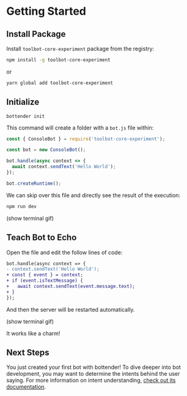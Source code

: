 # Getting Started

## Install Package

Install `toolbot-core-experiment` package from the registry:

```sh
npm install -g toolbot-core-experiment
```

or

```sh
yarn global add toolbot-core-experiment
```


## Initialize

```
bottender init
```

This command will create a folder with a `bot.js` file within:

```js
const { ConsoleBot } = require('toolbot-core-experiment');

const bot = new ConsoleBot();

bot.handle(async context => {
  await context.sendText('Hello World');
});

bot.createRuntime();
```

We can skip over this file and directly see the result of the execution:

```sh
npm run dev
```

(show terminal gif)


## Teach Bot to Echo

Open the file and edit the follow lines of code:

```diff
bot.handle(async context => {
- context.sendText('Hello World');
+ const { event } = context;
+ if (event.isTextMessage) {
+   await context.sendText(event.message.text);
+ }
});
```

And then the server will be restarted automatically.

(show terminal gif)

It works like a charm!


## Next Steps

You just created your first bot with bottender! To dive deeper into bot development, you may want to determine the intents behind the user saying. For more information on intent understanding, [check out its documentation](./Guides-Intents.md).

